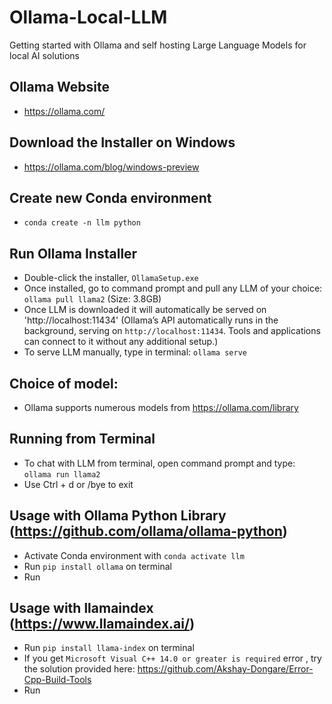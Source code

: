# Ollama-Local-LLM
Getting started with Ollama and self hosting Large Language Models for local AI solutions

## Ollama Website
* https://ollama.com/

## Download the Installer on Windows
* https://ollama.com/blog/windows-preview

## Create new Conda environment 
* `conda create -n llm python`

## Run Ollama Installer
* Double-click the installer, `OllamaSetup.exe`
* Once installed, go to command prompt and pull any LLM of your choice: `ollama pull llama2` (Size: 3.8GB)
* Once LLM is downloaded it will automatically be served on 'http://localhost:11434' (Ollama’s API automatically runs in the background, serving on `http://localhost:11434`. Tools and applications can connect to it without any additional setup.)
* To serve LLM manually, type in terminal: `ollama serve`
## Choice of model:
* Ollama supports numerous models from https://ollama.com/library 
## Running from Terminal
* To chat with LLM from terminal, open command prompt and type: `ollama run llama2`
* Use Ctrl + d or /bye to exit

## Usage with Ollama Python Library (https://github.com/ollama/ollama-python)
* Activate Conda environment with `conda activate llm`
* Run `pip install ollama` on terminal
* Run 

## Usage with llamaindex (https://www.llamaindex.ai/)
* Run `pip install llama-index` on terminal
* If you get `Microsoft Visual C++ 14.0 or greater is required` error , try the solution provided here: https://github.com/Akshay-Dongare/Error-Cpp-Build-Tools
* Run 
